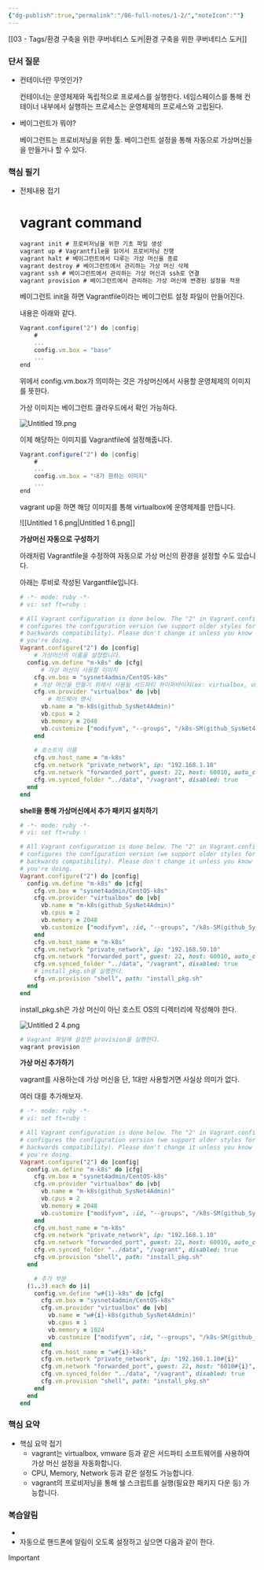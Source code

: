 ```yaml
---
{"dg-publish":true,"permalink":"/06-full-notes/1-2/","noteIcon":""}
---
```


[[03 - Tags/환경 구축을 위한 쿠버네티스 도커\|환경 구축을 위한 쿠버네티스 도커]]
### 단서 질문

- 컨테이너란 무엇인가?
    
    컨테이너는 운영체제와 독립적으로 프로세스를 실행한다. 네임스페이스를 통해 컨테이너 내부에서 실행하는 프로세스는 운영체제의 프로세스와 고립된다.
    
- 베이그런트가 뭐야?
    
    베이그런트는 프로비저닝을 위한 툴. 베이그런트 설정을 통해 자동으로 가상머신들을 만들거나 할 수 있다.
    

### 핵심 필기

- 전체내용 접기
    
    # vagrant command
    
    ```JavaScript
    vagrant init # 프로비저닝을 위한 기초 파일 생성
    vagrant up # Vagrantfile을 읽어서 프로비저닝 진행
    vagrant halt # 베이그런트에서 다루는 가상 머신을 종료
    vagrant destroy # 베이그런트에서 관리하는 가상 머신 삭제
    vagrant ssh # 베이그런트에서 관리하는 가상 머신과 ssh로 연결
    vagrant provision # 베이그런트에서 관리하는 가상 머신에 변경된 설정을 적용
    ```
    
      
    
    베이그런트 init을 하면 Vagrantfile이라는 베이그런트 설정 파일이 만들어진다.
    
    내용은 아래와 같다.
    
    ```JavaScript
    Vagrant.configure("2") do |config|
    	#
    	...
    	config.vm.box = "base"
    	...
    end
    ```
    
    위에서 config.vm.box가 의미하는 것은 가상머신에서 사용할 운영체제의 이미지를 뜻한다.
    
      
    
    가상 이미지는 베이그런트 클라우드에서 확인 가능하다.
    
    ![Untitled 19.png](/img/user/image/Untitled%2019.png)
    
      
    
    이제 해당하는 이미지를 Vagrantfile에 설정해줍니다.
    
    ```JavaScript
    Vagrant.configure("2") do |config|
    	#
    	...
    	config.vm.box = "내가 원하는 이미지"
    	...
    end
    ```
    
      
    
    vagrant up을 하면 해당 이미지를 통해 virtualbox에 운영체제를 만듭니다.
    
    ![[Untitled 1 6.png\|Untitled 1 6.png]]
    
      
    
    **가상머신 자동으로 구성하기**
    
    아래처럼 Vagrantfile을 수정하여 자동으로 가상 머신의 환경을 설정할 수도 있습니다.
    
    아래는 루비로 작성된 Vargantfile입니다.
    
    ```Ruby
    # -*- mode: ruby -*-
    # vi: set ft=ruby :
    
    # All Vagrant configuration is done below. The "2" in Vagrant.configure
    # configures the configuration version (we support older styles for
    # backwards compatibility). Please don't change it unless you know what
    # you're doing.
    Vagrant.configure("2") do |config|
    	# 가상머신의 이름을 설정합니다.
      config.vm.define "m-k8s" do |cfg|
    	  # 가상 머신이 사용할 이미지
        cfg.vm.box = "sysnet4admin/CentOS-k8s"
        # 가상 머신을 만들기 위해서 사용될 서드파티 하이퍼바이저(ex: virtualbox, vmware, docker)
        cfg.vm.provider "virtualbox" do |vb|
    	    # 하드웨어 명시
          vb.name = "m-k8s(github_SysNet4Admin)"
          vb.cpus = 2
          vb.memory = 2048
          vb.customize ["modifyvm", "--groups", "/k8s-SM(github_SysNet4Admin)"]
        end
        
        # 호스트의 이름
        cfg.vm.host_name = "m-k8s"
        cfg.vm.network "private_network", ip: "192.168.1.10"
        cfg.vm.network "forwarded_port", guest: 22, host: 60010, auto_correct: true, id: "ssh"
        cfg.vm.synced_folder "../data", "/vagrant", disabled: true
      end
    end
    ```
    
      
    
    **shell을 통해 가상머신에서 추가 패키지 설치하기**
    
    ```Ruby
    # -*- mode: ruby -*-
    # vi: set ft=ruby :
    
    # All Vagrant configuration is done below. The "2" in Vagrant.configure
    # configures the configuration version (we support older styles for
    # backwards compatibility). Please don't change it unless you know what
    # you're doing.
    Vagrant.configure("2") do |config|
      config.vm.define "m-k8s" do |cfg|
        cfg.vm.box = "sysnet4admin/CentOS-k8s"
        cfg.vm.provider "virtualbox" do |vb|
          vb.name = "m-k8s(github_SysNet4Admin)"
          vb.cpus = 2
          vb.memory = 2048
          vb.customize ["modifyvm", :id, "--groups", "/k8s-SM(github_SysNet4Admin)"]
        end
        cfg.vm.host_name = "m-k8s"
        cfg.vm.network "private_network", ip: "192.168.50.10"
        cfg.vm.network "forwarded_port", guest: 22, host: 60010, auto_correct: true, id: "ssh"
        cfg.vm.synced_folder "../data", "/vagrant", disabled: true
        # install_pkg.sh을 실행한다.
        cfg.vm.provision "shell", path: "install_pkg.sh"
      end
    end
    ```
    
      
    
    install_pkg.sh은 가상 머신이 아닌 호스트 OS의 디렉터리에 작성해야 한다.
    
    ![Untitled 2 4.png](/img/user/image/Untitled%202%204.png)
    
    ```Ruby
    # Vagrant 파일에 설정한 provision을 실행한다.
    vagrant provision
    ```
    
      
    
    **가상 머신 추가하기**
    
    vagrant를 사용하는데 가상 머신을 단, 1대만 사용할거면 사실상 의미가 없다.
    
    여러 대를 추가해보자.
    
    ```Ruby
    # -*- mode: ruby -*-
    # vi: set ft=ruby :
    
    # All Vagrant configuration is done below. The "2" in Vagrant.configure
    # configures the configuration version (we support older styles for
    # backwards compatibility). Please don't change it unless you know what
    # you're doing.
    Vagrant.configure("2") do |config|
      config.vm.define "m-k8s" do |cfg|
        cfg.vm.box = "sysnet4admin/CentOS-k8s"
        cfg.vm.provider "virtualbox" do |vb|
          vb.name = "m-k8s(github_SysNet4Admin)"
          vb.cpus = 2
          vb.memory = 2048
          vb.customize ["modifyvm", :id, "--groups", "/k8s-SM(github_SysNet4Admin)"]
        end
        cfg.vm.host_name = "m-k8s"
        cfg.vm.network "private_network", ip: "192.168.1.10"
        cfg.vm.network "forwarded_port", guest: 22, host: 60010, auto_correct: true, id: "ssh"
        cfg.vm.synced_folder "../data", "/vagrant", disabled: true
        cfg.vm.provision "shell", path: "install_pkg.sh"
      end
    
    	# 추가 부분
      (1..3).each do |i|
        config.vm.define "w#{1}-k8s" do |cfg|
          cfg.vm.box = "sysnet4admin/CentOS-k8s"
          cfg.vm.provider "virtualbox" do |vb|
            vb.name = "w#{i}-k8s(github_SysNet4Admin)"
            vb.cpus = 1
            vb.memory = 1024
            vb.customize ["modifyvm", :id, "--groups", "/k8s-SM(github_SysNet4Admin)"]
          end
          cfg.vm.host_name = "w#{i}-k8s"
          cfg.vm.network "private_network", ip: "192.168.1.10#{i}"
          cfg.vm.network "forwarded_port", guest: 22, host: "6010#{i}", auto_correct: true, id: "ssh"
          cfg.vm.synced_folder "../data", "/vagrant", disabled: true
          cfg.vm.provision "shell", path: "install_pkg.sh"
        end
      end
    end
    ```
    
      
    

  

### 핵심 요약

- 핵심 요약 접기
    - vagrant는 virtualbox, vmware 등과 같은 서드파티 소프트웨어를 사용하여 가상 머신 설정을 자동화합니다.
    - CPU, Memory, Network 등과 같은 설정도 가능합니다.
    - vagrant의 프로비저닝을 통해 쉘 스크립트를 실행(필요한 패키지 다운 등) 가능합니다.

### 복습알림

- 
- 자동으로 핸드폰에 알림이 오도록 설정하고 싶으면 다음과 같이 한다.

> [!important]  
> 